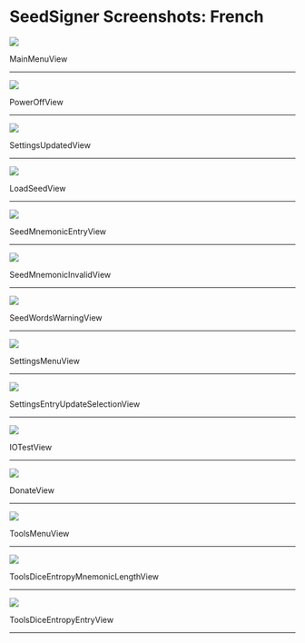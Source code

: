 # SeedSigner Screenshots: French
<img src="MainMenuView.png">

MainMenuView

---

<img src="PowerOffView.png">

PowerOffView

---

<img src="SettingsUpdatedView.png">

SettingsUpdatedView

---

<img src="LoadSeedView.png">

LoadSeedView

---

<img src="SeedMnemonicEntryView.png">

SeedMnemonicEntryView

---

<img src="SeedMnemonicInvalidView.png">

SeedMnemonicInvalidView

---

<img src="SeedWordsWarningView.png">

SeedWordsWarningView

---

<img src="SettingsMenuView.png">

SettingsMenuView

---

<img src="SettingsEntryUpdateSelectionView.png">

SettingsEntryUpdateSelectionView

---

<img src="IOTestView.png">

IOTestView

---

<img src="DonateView.png">

DonateView

---

<img src="ToolsMenuView.png">

ToolsMenuView

---

<img src="ToolsDiceEntropyMnemonicLengthView.png">

ToolsDiceEntropyMnemonicLengthView

---

<img src="ToolsDiceEntropyEntryView.png">

ToolsDiceEntropyEntryView

---

